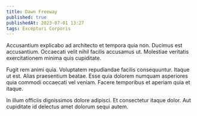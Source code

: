 ```yaml
---
title: Dawn Freeway
published: true
publishedAt: 2023-07-01 13:27
tags: Excepturi Corporis
---
```


Accusantium explicabo ad architecto et tempora quia non. Ducimus est accusantium. Occaecati velit nihil facilis accusamus ut. Molestiae veritatis exercitationem minima quis cupiditate.

Fugit rem animi quia. Voluptatem repudiandae facilis consequuntur. Itaque ut est. Alias praesentium beatae. Esse quia dolorem numquam asperiores quia commodi occaecati vel veniam. Facere temporibus et aperiam quia et itaque.

In illum officiis dignissimos dolore adipisci. Et consectetur itaque dolor. Aut cupiditate id delectus amet dolorum sequi autem.